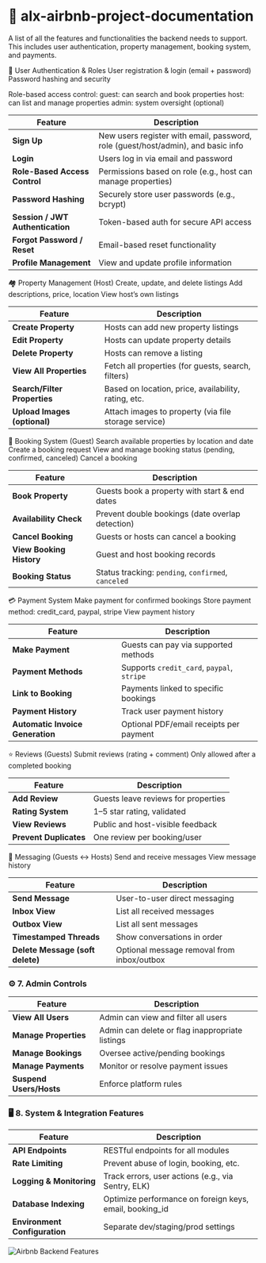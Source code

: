 # 🧱 alx-airbnb-project-documentation

A list of all the features and functionalities the backend needs to support. This includes user authentication, property management, booking system, and payments.

👤 User Authentication & Roles
User registration & login (email + password)
Password hashing and security

Role-based access control:
guest: can search and book properties
host: can list and manage properties
admin: system oversight (optional)

| Feature                          | Description                                                                      |
| -------------------------------- | -------------------------------------------------------------------------------- |
| **Sign Up**                      | New users register with email, password, role (guest/host/admin), and basic info |
| **Login**                        | Users log in via email and password                                              |
| **Role-Based Access Control**    | Permissions based on role (e.g., host can manage properties)                     |
| **Password Hashing**             | Securely store user passwords (e.g., bcrypt)                                     |
| **Session / JWT Authentication** | Token-based auth for secure API access                                           |
| **Forgot Password / Reset**      | Email-based reset functionality                                                  |
| **Profile Management**           | View and update profile information                                              |


🏘️ Property Management (Host)
Create, update, and delete listings
Add descriptions, price, location
View host’s own listings


| Feature                      | Description                                          |
| ---------------------------- | ---------------------------------------------------- |
| **Create Property**          | Hosts can add new property listings                  |
| **Edit Property**            | Hosts can update property details                    |
| **Delete Property**          | Hosts can remove a listing                           |
| **View All Properties**      | Fetch all properties (for guests, search, filters)   |
| **Search/Filter Properties** | Based on location, price, availability, rating, etc. |
| **Upload Images (optional)** | Attach images to property (via file storage service) |


📅 Booking System (Guest)
Search available properties by location and date
Create a booking request
View and manage booking status (pending, confirmed, canceled)
Cancel a booking

| Feature                  | Description                                         |
| ------------------------ | --------------------------------------------------- |
| **Book Property**        | Guests book a property with start & end dates       |
| **Availability Check**   | Prevent double bookings (date overlap detection)    |
| **Cancel Booking**       | Guests or hosts can cancel a booking                |
| **View Booking History** | Guest and host booking records                      |
| **Booking Status**       | Status tracking: `pending`, `confirmed`, `canceled` |


💳 Payment System
Make payment for confirmed bookings
Store payment method: credit_card, paypal, stripe
View payment history

| Feature                          | Description                                |
| -------------------------------- | ------------------------------------------ |
| **Make Payment**                 | Guests can pay via supported methods       |
| **Payment Methods**              | Supports `credit_card`, `paypal`, `stripe` |
| **Link to Booking**              | Payments linked to specific bookings       |
| **Payment History**              | Track user payment history                 |
| **Automatic Invoice Generation** | Optional PDF/email receipts per payment    |


⭐ Reviews (Guests)
Submit reviews (rating + comment)
Only allowed after a completed booking

| Feature                | Description                         |
| ---------------------- | ----------------------------------- |
| **Add Review**         | Guests leave reviews for properties |
| **Rating System**      | 1–5 star rating, validated          |
| **View Reviews**       | Public and host-visible feedback    |
| **Prevent Duplicates** | One review per booking/user         |


💬 Messaging (Guests ↔ Hosts)
Send and receive messages
View message history


| Feature                          | Description                                |
| -------------------------------- | ------------------------------------------ |
| **Send Message**                 | User-to-user direct messaging              |
| **Inbox View**                   | List all received messages                 |
| **Outbox View**                  | List all sent messages                     |
| **Timestamped Threads**          | Show conversations in order                |
| **Delete Message (soft delete)** | Optional message removal from inbox/outbox |


### ⚙️ 7. **Admin Controls**

| Feature                 | Description                                     |
| ----------------------- | ----------------------------------------------- |
| **View All Users**      | Admin can view and filter all users             |
| **Manage Properties**   | Admin can delete or flag inappropriate listings |
| **Manage Bookings**     | Oversee active/pending bookings                 |
| **Manage Payments**     | Monitor or resolve payment issues               |
| **Suspend Users/Hosts** | Enforce platform rules                          |



### 🖥️ 8. **System & Integration Features**

| Feature                       | Description                                              |
| ----------------------------- | -------------------------------------------------------- |
| **API Endpoints**             | RESTful endpoints for all modules                        |
| **Rate Limiting**             | Prevent abuse of login, booking, etc.                    |
| **Logging & Monitoring**      | Track errors, user actions (e.g., via Sentry, ELK)       |
| **Database Indexing**         | Optimize performance on foreign keys, email, booking\_id |
| **Environment Configuration** | Separate dev/staging/prod settings                       |


![Airbnb Backend Features](features-and-functionalities/Airbnb_Backend_Features.png)

